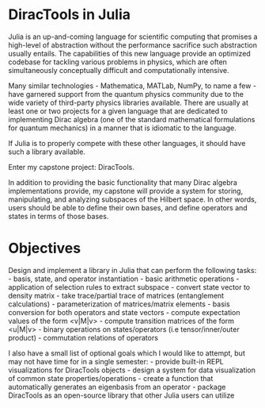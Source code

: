 DiracTools in Julia
===================

Julia is an up-and-coming language for scientific computing that promises a
high-level of abstraction without the performance sacrifice such abstraction
usually entails. The capabilities of this new language provide an optimized
codebase for tackling various problems in physics, which are often
simultaneously conceptually difficult and computationally intensive.

Many similar technologies - Mathematica, MATLab, NumPy, to name a few - have
garnered support from the quantum physics community due to the wide variety of
third-party physics libraries available. There are usually at least one or two
projects for a given language that are dedicated to implementing Dirac algebra
(one of the standard mathematical formulations for quantum mechanics) in a
manner that is idiomatic to the language.

If Julia is to properly compete with these other languages, it should have
such a library available.

Enter my capstone project: DiracTools.

In addition to providing the basic functionality that many Dirac algebra
implementations provide, my capstone will provide a system for storing,
manipulating, and analyzing subspaces of the Hilbert space. In other words,
users should be able to define their own bases, and define operators and
states in terms of those bases.

Objectives
==========
Design and implement a library in Julia that can perform the following tasks:
	- basis, state, and operator instantiation
	- basic arithmetic operations 
	- application of selection rules to extract subspace
	- convert state vector to density matrix
	- take trace/partial trace of matrices (entanglement calculations)
	- parameterization of matrices/matrix elements
	- basis conversion for both operators and state vectors
	- compute expectation values of the form <v|M|v>
	- compute transition matrices of the form <u|M|v>
	- binary operations on states/operators (i.e tensor/inner/outer product)
	- commutation relations of operators


I also have a small list of optional goals which I would like to attempt, but may not have time for in a single semester:
	- provide built-in REPL visualizations for DiracTools objects
	- design a system for data visualization of common state properties/operations
	- create a function that automatically generates an eigenbasis from an operator
	- package DiracTools as an open-source library that other Julia users can utilize